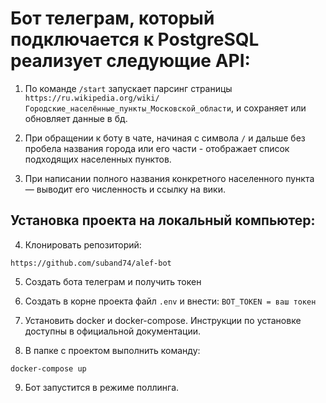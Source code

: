 # Бот телеграм, который подключается к PostgreSQL реализует следующие API:

1. По команде `/start` запускает парсинг страницы `https://ru.wikipedia.org/wiki/Городские_населённые_пункты_Московской_области`, и сохраняет или обновляет данные в бд.

2. При обращении к боту в чате, начиная с символа `/` и дальше без пробела названия города или его части - отображает список подходящих населенных пунктов.

3.  При написании полного названия конкретного населенного пункта — выводит его численность и ссылку на вики.

## Установка проекта на локальный компьютер:

4. Клонировать репозиторий:

```
https://github.com/suband74/alef-bot
```
5. Создать бота телеграм и получить токен

6. Создать в корне проекта файл `.env` и внести: `BOT_TOKEN = ваш токен`

7. Установить docker и docker-compose. Инструкции по установке доступны в официальной документации.

8. В папке с проектом выполнить команду:

```
docker-compose up
```

9. Бот запустится в режиме поллинга.